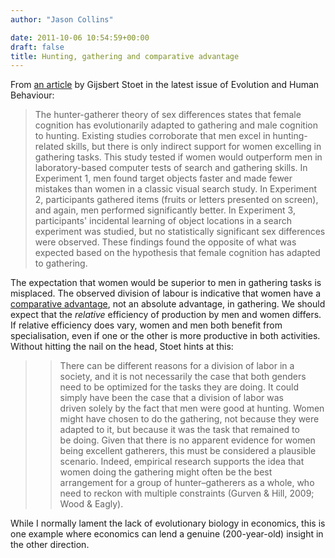 ```yaml
---
author: "Jason Collins"

date: 2011-10-06 10:54:59+00:00
draft: false
title: Hunting, gathering and comparative advantage
---
```


From [an article](http://www.sciencedirect.com/science/article/pii/S1090513811000237) by Gijsbert Stoet in the latest issue of Evolution and Human Behaviour:


<blockquote>The hunter-gatherer theory of sex differences states that female cognition has evolutionarily adapted to gathering and male cognition to hunting. Existing studies corroborate that men excel in hunting-related skills, but there is only indirect support for women excelling in gathering tasks. This study tested if women would outperform men in laboratory-based computer tests of search and gathering skills. In Experiment 1, men found target objects faster and made fewer mistakes than women in a classic visual search study. In Experiment 2, participants gathered items (fruits or letters presented on screen), and again, men performed significantly better. In Experiment 3, participants' incidental learning of object locations in a search experiment was studied, but no statistically significant sex differences were observed. These findings found the opposite of what was expected based on the hypothesis that female cognition has adapted to gathering.</blockquote>


The expectation that women would be superior to men in gathering tasks is misplaced. The observed division of labour is indicative that women have a [comparative advantage](http://en.wikipedia.org/wiki/Comparative_advantage), not an absolute advantage, in gathering. We should expect that the _relative_ efficiency of production by men and women differs. If relative efficiency does vary, women and men both benefit from specialisation, even if one or the other is more productive in both activities. Without hitting the nail on the head, Stoet hints at this:


<blockquote>

> 
> There can be different reasons for a division of labor in a society, and it is not necessarily the case that both genders need to be optimized for the tasks they are doing. It could simply have been the case that a division of labor was driven solely by the fact that men were good at hunting. Women might have chosen to do the gathering, not because they were adapted to it, but because it was the task that remained to be doing. Given that there is no apparent evidence for women being excellent gatherers, this must be considered a plausible scenario. Indeed, empirical research supports the idea that women doing the gathering might often be the best arrangement for a group of hunter–gatherers as a whole, who need to reckon with multiple constraints (Gurven & Hill, 2009; Wood & Eagly).
> 
> 
</blockquote>




While I normally lament the lack of evolutionary biology in economics, this is one example where economics can lend a genuine (200-year-old) insight in the other direction.
